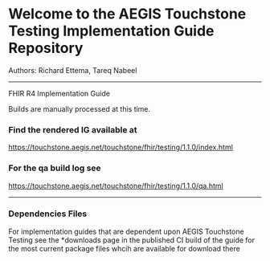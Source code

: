 
#  Welcome to the AEGIS Touchstone Testing Implementation Guide Repository

Authors:  Richard Ettema, Tareq Nabeel

-----
FHIR R4 Implementation Guide


Builds are manually processed at this time.

### Find the rendered IG available at

https://touchstone.aegis.net/touchstone/fhir/testing/1.1.0/index.html

### For the qa build log see

https://touchstone.aegis.net/touchstone/fhir/testing/1.1.0/qa.html

---

### Dependencies Files

For implementation guides that are dependent upon AEGIS Touchstone Testing see the *downloads page in the published CI build of the guide for the most current package files whcih are available for download there
